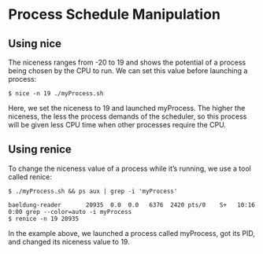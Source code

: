 # Process Schedule Manipulation
## Using nice
The niceness ranges from -20 to 19 and shows the potential of a process being chosen by the CPU to run. We can set this value before launching a process:

``` $ nice -n 19 ./myProcess.sh ```

Here, we set the niceness to 19 and launched myProcess. The higher the niceness, the less the process demands of the scheduler, so this process will be given less CPU time when other processes require the CPU.

## Using renice
To change the niceness value of a process while it’s running, we use a tool called renice:

```
$ ./myProcess.sh && ps aux | grep -i 'myProcess'

baeldung-reader       20935  0.0  0.0   6376  2420 pts/0    S+   10:16   0:00 grep --color=auto -i myProcess
$ renice -n 19 20935
```

In the example above, we launched a process called myProcess, got its PID, and changed its niceness value to 19.
